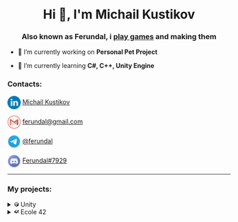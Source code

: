 <h1 align="center">Hi 👋, I'm Michail Kustikov</h1>
<h3 align="center">Also known as Ferundal, i <a href="https://www.youtube.com/c/Ferundal" target="blank">play games</a> and making them</h3>

- 🔭 I’m currently working on **Personal Pet Project**

- 🌱 I’m currently learning **C#, C++, Unity Engine**

<h3 align="left">Contacts:</h3>
<p align="left">
<a href="https://www.linkedin.com/in/michail-kustikov"><img align="center" src="images/Contacts/linked-in-alt.png" alt="Ferundal" height="30" width="30" /></a> <a href="https://www.linkedin.com/in/michail-kustikov" target="blank">Michail Kustikov</a>
</p>
<p align="left">
<a href="https://ferundal@gmail.com" target="blank"><img align="center" src="images/Contacts/Gmail_Logo.png" alt="Ferundal" height="30" width="30" /></a> <a href="https://ferundal@gmail.com" target="blank"> ferundal@gmail.com</a>
</p>
<p align="left">
<a href="https://t.me/ferundal" target="blank"><img align="center" src="images/Contacts/telegram-logo.png" alt="Ferundal" height="30" width="30" /></a> <a href="https://t.me/ferundal" target="blank">@ferundal</a>
</p>
<p align="left">
<a href="https://discordapp.com/users/Ferundal#7929" target="blank"><img align="center" src="images/Contacts/discord-logo.png" alt="Ferundal" height="30" width="30" /></a> <a href="https://discordapp.com/users/Ferundal#7929" target="blank">Ferundal#7929</a>
</p>

---
<h3 align="left">My projects:</h3>



<details>
<summary><a href="#"><img src="images/Unity/Unity_logo.png" alt="Unity" width="11" height="11" /></a> Unity</summary>

Unity become my first step in the game development. Inside sections projects sorted from latest to oldest.

+ <details>
    <summary><a href="https://github.com/JohnnyZaev/JamGDTV2023"><img src="images/Unity/Unity_logo.png" alt="Unity" width="11" height="11" /></a> Ghost's Wokshop</summary>

    Ghost's Wokshop is a short interactive story about family, art and passing.

    <img src="https://img.itch.zone/aW1nLzEyNDc5NTAzLnBuZw==/original/mJ8Nsh.png" alt="Ghost's Wokshop" width="500" height="300">
    
    <a href="https://github.com/JohnnyZaev/JamGDTV2023">GitHub Repository</a>
    
    <a href="https://johnnyzaev.itch.io/ghostworkshop" target="blank">WebGL Build</a>
    
   </details>

+ <details>
    <summary><a href="#"><img src="images/Unity/Unity_logo.png" alt="Unity" width="11" height="11" /></a> Robot Walks</summary>

    Mobile shooter game prototype, work in progress

    <img src="https://img.youtube.com/vi/AVE7itGTmLs/0.jpg" alt="Roll Ball" width="500" height="300">
    
    <a href="https://github.com/Ferundal/Robot_Walks">GitHub Repository</a>
    
    <a href="https://www.youtube.com/watch?v=AVE7itGTmLs" target="blank">Gameplay Video</a>
   </details>

+ <details>
    <summary><a href="#"><img src="images/Unity/Unity_logo.png" alt="Unity" width="11" height="11" /></a> Kid. Mansion. Robots.</summary>

    Third person controlled quest. The child found themselves locked inside a robot-controlled mansion and is searching for a way out.

    <img src="https://img.youtube.com/vi/GJfLMSTq2Fk/0.jpg" alt="Kid. Mansion. Robots." width="500" height="300">
    
    <a href="https://github.com/Ferundal/Kid-Mansion-Robots">GitHub Repository</a>
    
    <a href="https://www.youtube.com/watch?v=GJfLMSTq2Fk" target="blank">Gameplay Video</a>
    
   </details>
    
+ <details>
    <summary><a href="#"><img src="images/42_Logo.png" alt="Ecole 42" width="11" height="11"></a> Ecole 42 Unity</summary>

    Projects on Unity from <a href="https://en.wikipedia.org/wiki/42_(school)" target="blank">Ecole 42</a> programming school.
    + <details>
        <summary><a href="https://github.com/Ferundal/Piscine-Unity" target="blank">Piscine Unity</a></summary>
        Intensive course covering different Unity Engine capabilities. As result - several different Unity games.
        
        
      </details>
    + <details>
        <summary><a href="https://github.com/Ferundal/in-the-shadows" target="blank">in-the-shadows</a></summary>
        Complete game with little bit of algo and a lot of creativity.

        Here is the goal of the game: the player must use an object in the foreground to create a shadow that looks like a familiar shape in the background.
    
        <a href="https://www.youtube.com/watch?v=rezkc5tS3R0" target="blank"><img src="https://img.youtube.com/vi/rezkc5tS3R0/0.jpg" alt="Roll Ball" width="500" height="300"></a>
      </details>
   </details>
+ <details>
    <summary><a href="#"><img src="images/clipboard.png" alt="Test task" width="11" height="11" /></a> Test tasks</summary>

    During job search i made few projects in limeted time to prove my qualification.
    
    + <details>
        <summary><a href="https://github.com/Ferundal/Alarm_Clock" target="blank">Alarm Clock</a></summary>
        Simple Android application. Get time from internet, show it to user.
        User can set up alarm time by entering numerals in the fields or by moving clock hands.
        Work in both portrait and landscape mode.
        <table>
            <tr>
                <td rowspan = "2">
                    <img src="images/Unity/test_tasks/alarm_clock/Screenshot_20220706_210305_com.DefaultCompany.ToRScientificEnvironments.jpg" alt="Test task" width="200" height="450">
                </td>
                <td>
                    <img src="images/Unity/test_tasks/alarm_clock/Screenshot_20220706_212604_com.DefaultCompany.ToRScientificEnvironments.jpg" alt="Test task" width="450" height="200">
                </td>
            </tr>
            <tr>
                <td>
                    <img src="images/Unity/test_tasks/alarm_clock/Screenshot_20220706_212622_com.DefaultCompany.ToRScientificEnvironments.jpg" alt="Test task" width="450" height="200">
                </td>
            </tr>
    </table>
      </details>
   </details>
+ <details>
    <summary><a href="#"><img src="images/Unity/00-Junior_Programmer-Pathway.png" alt="Test task" width="11" height="11" /></a> Junior Programmer Pathway</summary>
        
    During my path to <a href="https://www.credly.com/badges/4378bc78-5530-4bd4-9bcd-ff089fc1cdb3/public_url" target="blank">Unity Junior Programmer</a> badge in <a href="https://learn.unity.com/pathway/junior-programmer">Junior Programmer Pathway</a>, i made a few projects showing my new skills.
    + <details>
        <summary><a href="https://github.com/Ferundal/UL_JP_Prototype_4/tree/main" target="blank">Roll ball</a></summary>
    
        Game purpose is to hold as long as possible on the board. Pick up power ups to trow enemy balls away from the board, some of them can be used by pressing "space".
    
        <a href="https://www.youtube.com/watch?v=lRvkXdY3gQo" target="blank"><img src="images/Unity/Junior_Programmer-Pathway/Roll_Ball/Youtube_prev.png" alt="Roll Ball" width="500" height="300"></a>
    
        <a href="https://play.unity.com/mg/other/webgl-builds-220216" target="blank">WebGL Build for browser</a>
      </details>
    + <details>
        <summary><a href="https://github.com/Ferundal/UL_JP_CountingPrototype" target="blank">Garbage Bin Sorter</a></summary>
    
        Mouse click on the trash in the right time to throw it in correct bin.
    
        <img src="images/Unity/Junior_Programmer-Pathway/Garbage_Bin_Sorter/GarbageBinSorter.png" alt="Roll Ball" width="500" height="300"></a>
    
        <a href="https://play.unity.com/mg/other/finalbuild-14" target="blank">WebGL Build for browser</a>
      </details>
   </details>
</details>

<details>
    <summary><a href="#"><img src="images/42_Logo.png" alt="Ecole 42" width="11" height="11"></a> Ecole 42</summary>
    

Following projects was made during my education in russian campus of <a href="https://en.wikipedia.org/wiki/42_(school)" target="blank">Ecole 42</a> programming school. From latest to oldest.
<p align="center">
<img src="https://badge42.vercel.app/api/v2/cl610h7il008209ii106oamsp/stats?cursusId=21&coalitionId=99" img align="center" alt="cjettie's 42 stats">
</p>

+ <details>
    <summary><a href="https://github.com/Ferundal/Piscine_Java" target="blank">Piscine_Java</a></summary>

    Intensive course covering topics from Java Core (including, Reflection API, Collections, JDBC and Multi-Threading) to Spring & Sockets.
   </details>
+ <details>
    <summary><a href="https://github.com/Ferundal/Inception" target="blank">Inception</a></summary>

    System Administration related exercise. 

    Few independent Docker containers (NGINX, WordPress, MariaDB) connected to docker-network and deployed with the docker-compose.
   </details>
+ <details>
    <summary><a href="https://github.com/Ferundal/ft_irc" target="blank">ft_irc</a></summary>

    Server for IRC chat protocol. Proceed user registration, private and group chat messages.

    What is new? Sockets. Also includes bot, who help save moderator privileges in chosen chat.
   </details>
+ <details>
    <summary><a href="https://github.com/Ferundal/minishell" target="blank">minishell</a></summary>

    Bash written by me. Multiprocessing, pipes, environment variables.
    
    Code follow <a href="https://github.com/42School/norminette/blob/master/pdf/en.norm.pdf" target="blank">specific Ecole 42 code style</a>.
   </details>
+ <details>
    <summary><a href="https://github.com/Ferundal/philosopher" target="blank">philosopher</a></summary>

    The Dining Philosopher Problem meet me with multitreading and multiprocessing. Mutexs, semaphores and etic.
    
    Code follow <a href="https://github.com/42School/norminette/blob/master/pdf/en.norm.pdf" target="blank">specific Ecole 42 code style</a>.
   </details>
+ <details>
    <summary><a href="https://github.com/Ferundal/libasm" target="blank">libasm</a></summary>

    First meeting with low-level programming. Recode of standart C library funtions in Assembler.

    Gives me basic knowledge about function calling convention and stack alignment.
   </details>
+ <details>
    <summary><a href="https://github.com/Ferundal/cube3d/tree/master#readme" target="blank">cube3d</a></summary>

    Simple raycast game engine written on C.

    Project uses external School 21 output library - minilibx.
    
    <a href="https://www.youtube.com/watch?v=c4ySvMEBvGM" target="blank"><img src="http://img.youtube.com/vi/c4ySvMEBvGM/0.jpg" alt="Roll Ball" width="500" height="300"></a>
    
    Code follow <a href="https://github.com/42School/norminette/blob/master/pdf/en.norm.pdf" target="blank">specific Ecole 42 code style</a>.
   </details>
+ <details>
    <summary><a href="https://github.com/Ferundal/ft_server" target="blank">ft_server</a></summary>

    Devops project. Dockerfile build Docker container with Nginx + MariaDB + Wordpress + phpMyAdmin and start it.
   </details>    
+ <details>
    <summary><a href="https://github.com/Ferundal/ft_printf/tree/master#readme" target="blank">ft_printf</a></summary>

    Recode of C standard library printf. First meet with variadic functions.
    
    Code follow <a href="https://github.com/42School/norminette/blob/master/pdf/en.norm.pdf" target="blank">specific Ecole 42 code style</a>.
   </details>
+ <details>
    <summary><a href="https://github.com/Ferundal/Libft" target="blank">Libft</a></summary>

    First project as a student at 42. Just recode a few functions of the C standard library as well as some other utility functions that i will use during your whole cursus.
    
    Code follow <a href="https://github.com/42School/norminette/blob/master/pdf/en.norm.pdf" target="blank">specific Ecole 42 code style</a>.
   </details>
</details>
